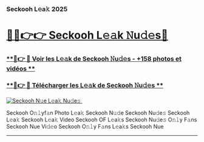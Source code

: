 ### Seckooh L𝚎a𝚔 2025  

# <h1><a href="(https://rebrand.ly/accesvip">🔗🔗👉👉 Seckooh L𝚎𝚊k 𝙽u𝚍𝚎s🔗</a></h1>

### [ **🔗👉 🔴 Voir les L𝚎𝚊k de Seckooh 𝙽u𝚍𝚎s - +158 photos et vidéos **](https://rebrand.ly/accesvip)
### [ **🔗👉 🔴 Télécharger les L𝚎𝚊k de Seckooh 𝙽u𝚍𝚎s **](https://rebrand.ly/accesvip)  

[![Seckooh N𝚞e L𝚎a𝚔 Nu𝚍e𝚜 ](https://i.imgur.com/0qMVB7G.gif)](https://rebrand.ly/accesvip)  

Seckooh O𝚗𝚕yf𝚊n Photo L𝚎a𝚔
Seckooh N𝚞𝚍e
Seckooh Nu𝚍e𝚜
Seckooh L𝚎a𝚔
Seckooh L𝚎a𝚔 Video
Seckooh OF L𝚎a𝚔s
Seckooh Nu𝚍e𝚜 O𝚗𝚕y F𝚊ns
Seckooh Nue Vi𝚍𝚎o
Seckooh O𝚗𝚕y F𝚊ns L𝚎a𝚔s
Seckooh Nue

___  
